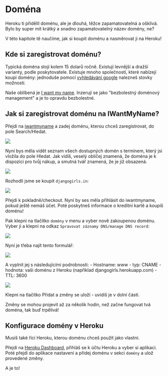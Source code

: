 # Doména

Heroku ti přidělil doménu, ale je dlouhá, těžce zapamatovatelná a ošklivá. Bylo by super mít krátký a snadno zapamatovatelný název domény, ne?

V této kapitole tě naučíme, jak si koupit doménu a nasměrovat ji na Heroku!

## Kde si zaregistrovat doménu?

Typická doména stojí kolem 15 dolarů ročně. Existují levnější a dražší varianty, podle poskytovatele. Existuje mnoho společností, které nabízejí koupi domény: jednoduše pomocí [vyhledávání google][1] nalezneš stovky možností.

 [1]: https://www.google.com/search?q=register%20domain

Naše oblíbená je [I want my name][2]. Inzerují se jako "bezbolestný doménový management" a je to opravdu bezbolestné.

 [2]: https://iwantmyname.com/

## Jak si zaregistrovat doménu na IWantMyName?

Přejdi na [iwantmyname][3] a zadej doménu, kterou chceš zaregistrovat, do pole Search/Hledat.

 [3]: https://iwantmyname.com

![][4]

 [4]: images/1.png

Nyní bys měla vidět seznam všech dostupných domén s termínem, který jsi vložila do pole Hledat. Jak vidíš, veselý obličej znamená, že doména je k dispozici pro tvůj nákup, a smutná tvář znamená, že je již obsazená.

![][5]

 [5]: images/2.png

Rozhodli jsme se koupit `djangogirls.in`:

![][6]

 [6]: images/3.png

Přejdi k pokladně/checkout. Nyní by ses měla přihlásit do iwantmyname, pokud ještě nemáš účet. Poté poskytneš informace o kreditní kartě a koupíš doménu!

Pak klepni na tlačítko `domény` v menu a vyber nově zakoupenou doménu. Vyber ji a klepni na odkaz `Spravovat záznamy DNS/manage DNS record`:

![][7]

 [7]: images/4.png

Nyní je třeba najít tento formulář:

![][8]

 [8]: images/5.png

A vyplnit jej s následujícími podrobnosti: - Hostname: www - typ: CNAME - hodnota: vaši doménu z Heroku (například djangogirls.herokuapp.com) - TTL: 3600

![][9]

 [9]: images/6.png

Klepni na tlačítko Přidat a změny se uloží - uvidíš je v dolní části.

Změny se mohou projevit až za několik hodin, než začne fungovat tvá doména, tak buď trpělivá!

## Konfigurace domény v Heroku

Musíš také říci Heroku, kterou doménu chceš použít jako vlastní.

Přejdi na [Heroku Dashboard][10], přihláš se k účtu Heroku a vyber si aplikaci. Poté přejdi do aplikace nastavení a přidej doménu v sekci `domény` a ulož provedené změny.

 [10]: https://dashboard.heroku.com/apps

A je to!
